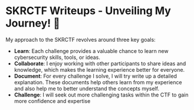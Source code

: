# SKRCTF Writeups - Unveiling My Journey! 🎉

My approach to the SKRCTF revolves around three key goals:
* **Learn**: Each challenge provides a valuable chance to learn new cybersecurity skills, tools, or ideas.
* **Collaborate**: I enjoy working with other participants to share ideas and knowledge, which makes the learning experience better for everyone.
* **Document**: For every challenge I solve, I will try write up a detailed explanation. These documents help others learn from my experience and also help me to better understand the concepts myself.
* **Challenge**: I will seek out more challenging tasks within the CTF to gain more confidence and expertise
  

